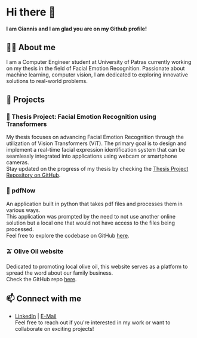 <!--
**JSaillok/JSaillok** is a ✨ _special_ ✨ repository because its `README.md` (this file) appears on your GitHub profile.
-->

# Hi there 👋
**I am Giannis and I am glad you are on my Github profile!**

## 👨‍💻 About me
I am a Computer Engineer student at University of Patras currently working on my thesis in the field of Facial Emotion Recognition. Passionate about machine learning, computer vision, I am dedicated to exploring innovative solutions to real-world problems.

## 🚀 Projects
### 🦾 Thesis Project: Facial Emotion Recognition using Transformers
My thesis focuses on advancing Facial Emotion Recognition through the utilization of Vision Transformers (ViT). The primary goal is to design and implement a real-time facial expression identification system that can be seamlessly integrated into applications using webcam or smartphone cameras.  
Stay updated on the progress of my thesis by checking the [Thesis Project Repository on GitHub](https://github.com/JSaillok/FERViT).
### 📑 pdfNow
An application built in python that takes pdf files and processes them in various ways.  
This application was prompted by the need to not use another online solution but a local one that would not have access to the files being processed.  
Feel free to explore the codebase on GitHub [here](https://github.com/JSaillok/pdfNow).
### 🫒 Olive Oil website
Dedicated to promoting local olive oil, this website serves as a platform to spread the word about our family business.  
Check the GitHub repo [here](https://github.com/JSaillok/OliveOil).

## 📫 Connect with me
- [LinkedIn](linkedin.com/in/ioannis-saillok) | [E-Mail](mailto:up1064886@ac.upatras.gr)  
Feel free to reach out if you're interested in my work or want to collaborate on exciting projects!

<!--
- 🔭 I’m currently working on ...
- 🌱 I’m currently learning ...
- 👯 I’m looking to collaborate on ...
- 🤔 I’m looking for help with ...
- 💬 Ask me about ...
- 📫 How to reach me: ...
- 😄 Pronouns: ...
- ⚡ Fun fact: ...
-->
